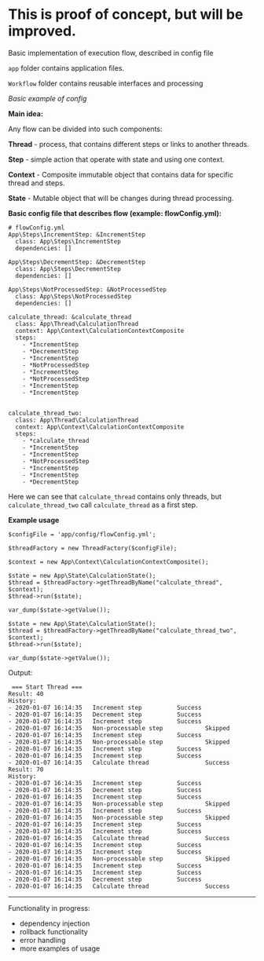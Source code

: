 # This is proof of concept, but will be improved.
Basic implementation of execution flow, described in config file

`app` folder contains application files.

`Workflow` folder contains reusable interfaces and processing


*Basic example of config*

**Main idea:** 

Any flow can be divided into such components:

**Thread** - process, that contains different steps or links to another threads.

**Step** - simple action that operate with state and using one context.

**Context** - Composite immutable object that contains data for specific thread and steps.

**State** - Mutable object that will be changes during thread processing.

**Basic config file that describes flow (example: flowConfig.yml):** 
    
    # flowConfig.yml
    App\Steps\IncrementStep: &IncrementStep
      class: App\Steps\IncrementStep
      dependencies: []
    
    App\Steps\DecrementStep: &DecrementStep
      class: App\Steps\DecrementStep
      dependencies: []
    
    App\Steps\NotProcessedStep: &NotProcessedStep
      class: App\Steps\NotProcessedStep
      dependencies: []
    
    calculate_thread: &calculate_thread
      class: App\Thread\CalculationThread
      context: App\Context\CalculationContextComposite
      steps:
        - *IncrementStep
        - *DecrementStep
        - *IncrementStep
        - *NotProcessedStep
        - *IncrementStep
        - *NotProcessedStep
        - *IncrementStep
        - *IncrementStep
    
    
    calculate_thread_two:
      class: App\Thread\CalculationThread
      context: App\Context\CalculationContextComposite
      steps:
        - *calculate_thread
        - *IncrementStep
        - *IncrementStep
        - *NotProcessedStep
        - *IncrementStep
        - *IncrementStep
        - *DecrementStep



Here we can see that `calculate_thread` contains only threads, but `calculate_thread_two` call `calculate_thread` as a first step.


**Example usage**

    $configFile = 'app/config/flowConfig.yml';
    
    $threadFactory = new ThreadFactory($configFile);
    
    $context = new App\Context\CalculationContextComposite();
    
    $state = new App\State\CalculationState();
    $thread = $threadFactory->getThreadByName("calculate_thread", $context);
    $thread->run($state);
    
    var_dump($state->getValue());
    
    $state = new App\State\CalculationState();
    $thread = $threadFactory->getThreadByName("calculate_thread_two", $context);
    $thread->run($state);
    
    var_dump($state->getValue());

Output: 

     === Start Thread === 
    Result: 40
    History: 
    - 2020-01-07 16:14:35   Increment step          Success
    - 2020-01-07 16:14:35   Decrement step          Success
    - 2020-01-07 16:14:35   Increment step          Success
    - 2020-01-07 16:14:35   Non-processable step            Skipped
    - 2020-01-07 16:14:35   Increment step          Success
    - 2020-01-07 16:14:35   Non-processable step            Skipped
    - 2020-01-07 16:14:35   Increment step          Success
    - 2020-01-07 16:14:35   Increment step          Success
    - 2020-01-07 16:14:35   Calculate thread                Success
    Result: 70
    History: 
    - 2020-01-07 16:14:35   Increment step          Success
    - 2020-01-07 16:14:35   Decrement step          Success
    - 2020-01-07 16:14:35   Increment step          Success
    - 2020-01-07 16:14:35   Non-processable step            Skipped
    - 2020-01-07 16:14:35   Increment step          Success
    - 2020-01-07 16:14:35   Non-processable step            Skipped
    - 2020-01-07 16:14:35   Increment step          Success
    - 2020-01-07 16:14:35   Increment step          Success
    - 2020-01-07 16:14:35   Calculate thread                Success
    - 2020-01-07 16:14:35   Increment step          Success
    - 2020-01-07 16:14:35   Increment step          Success
    - 2020-01-07 16:14:35   Non-processable step            Skipped
    - 2020-01-07 16:14:35   Increment step          Success
    - 2020-01-07 16:14:35   Increment step          Success
    - 2020-01-07 16:14:35   Decrement step          Success
    - 2020-01-07 16:14:35   Calculate thread                Success



---
Functionality in progress:
- dependency injection
- rollback functionality
- error handling
- more examples of usage

